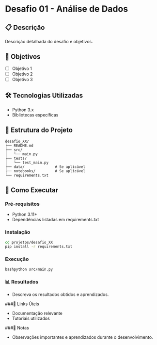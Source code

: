 # Desafio 01 - Análise de Dados

## 📋 Descrição
Descrição detalhada do desafio e objetivos.

## 🎯 Objetivos
- [ ] Objetivo 1
- [ ] Objetivo 2
- [ ] Objetivo 3

## 🛠️ Tecnologias Utilizadas
- Python 3.x
- Bibliotecas específicas

## 📁 Estrutura do Projeto
```
desafio_XX/
├── README.md
├── src/
│   └── main.py
├── tests/
│   └── test_main.py
├── data/              # Se aplicável
├── notebooks/         # Se aplicável
└── requirements.txt
```

## 🚀 Como Executar

### Pré-requisitos
- Python 3.11+
- Dependências listadas em requirements.txt

### Instalação
```bash
cd projetos/desafio_XX
pip install -r requirements.txt
```

### Execução
```bash
bashpython src/main.py
```

### 📊 Resultados
* Descreva os resultados obtidos e aprendizados.

###🔗 Links Úteis

* Documentação relevante
* Tutoriais utilizados

###📝 Notas
* Observações importantes e aprendizados durante o desenvolvimento.

